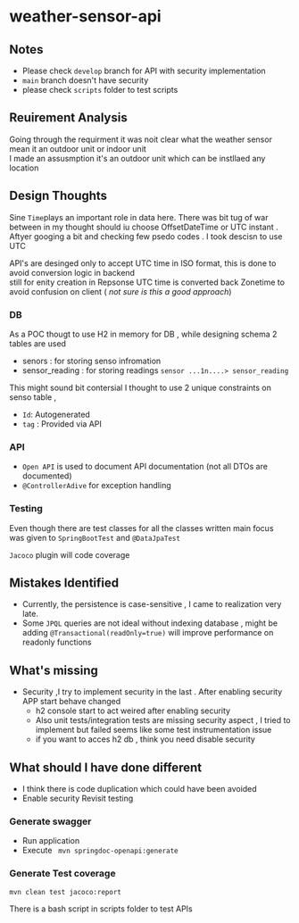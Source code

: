 # weather-sensor-api

## Notes
- Please check ``develop`` branch for API with security implementation
- `main` branch doesn't have security
- please check `scripts` folder to test scripts

## Reuirement Analysis
 Going through the requirment it was noit clear what the weather sensor mean it an outdoor unit or indoor unit
 <br>I made an assusmption it's an outdoor unit which can be instllaed any location

 ## Design Thoughts

 Sine `Time`plays an important role in data here. There was bit tug of war between in my thought should iu choose OffsetDateTime or UTC instant . Aftyer googing a bit and checking few psedo codes . I took descisn to use UTC 

 API's are desinged only to accept UTC time in ISO format, this is done to avoid conversion logic in backend <br> still for enity creation in Repsonse UTC time is converted back Zonetime to avoid confusion on client ( _*not sure is this a good approach*_)

### DB
As a POC thougt to use H2 in memory for DB , while designing schema 2 tables are used
- senors : for storing senso infromation 
- sensor_reading : for storing readings
`sensor ...1n....> sensor_reading` 

This might sound bit contersial I thought to use 2 unique constraints on senso table , 
- `Id`: Autogenerated 
- `tag` : Provided via API


### API
* `Open API` is used to document API documentation (not all DTOs are documented)
* `@ControllerAdive` for exception handling

### Testing
Even though there are test classes for all the classes written main focus was given to `SpringBootTest` and `@DataJpaTest`

`Jacoco` plugin will code coverage

## Mistakes Identified
- Currently, the persistence is case-sensitive , I came to realization very late.
- Some `JPQL` queries are not ideal without indexing database , might be adding `@Transactional(readOnly=true)` will improve performance on readonly functions

## What's missing
- Security ,I try to implement security in the last . After enabling security APP start behave changed
   - h2 console start to act weired after enabling security
   - Also unit tests/integration tests are missing security aspect , I tried to implement but failed seems like some test instrumentation issue
   - if you want to acces h2 db ,  think you need disable security 

## What should I have done different
- I think there is code duplication which could have been avoided 
- Enable security Revisit testing

### Generate swagger
- Run application
- Execute `` mvn springdoc-openapi:generate``

### Generate Test coverage
``mvn clean test jacoco:report``

There is a bash script in scripts folder to test APIs
